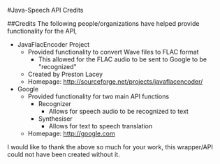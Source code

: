 #Java-Speech API Credits

##Credits
The following people/organizations have helped provide functionality for the API,

* JavaFlacEncoder Project
    * Provided functionality to convert Wave files to FLAC format
        * This allowed for the FLAC audio to be sent to Google to be "recognized"
    * Created by Preston Lacey
    * Homepage: http://sourceforge.net/projects/javaflacencoder/
* Google
    * Provided functionality for two main API functions
        * Recognizer
            * Allows for speech audio to be recognized to text
        * Synthesiser
            * Allows for text to speech translation
    * Homepage: http://google.com

I would like to thank the above so much for your work, this wrapper/API could not have been
created without it.